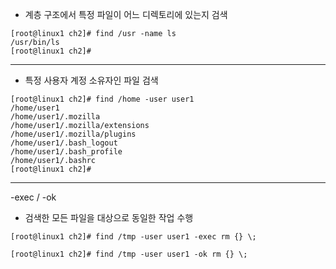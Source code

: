 * 계층 구조에서 특정 파일이 어느 디렉토리에 있는지 검색

```shell
[root@linux1 ch2]# find /usr -name ls
/usr/bin/ls
[root@linux1 ch2]# 
```

---

* 특정 사용자 계정 소유자인 파일 검색

```shell
[root@linux1 ch2]# find /home -user user1
/home/user1
/home/user1/.mozilla
/home/user1/.mozilla/extensions
/home/user1/.mozilla/plugins
/home/user1/.bash_logout
/home/user1/.bash_profile
/home/user1/.bashrc
[root@linux1 ch2]# 
```

---

-exec / -ok

* 검색한 모든 파일을 대상으로 동일한 작업 수행

```shell
[root@linux1 ch2]# find /tmp -user user1 -exec rm {} \;
```

```shell
[root@linux1 ch2]# find /tmp -user user1 -ok rm {} \;
```